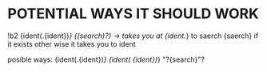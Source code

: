 # POTENTIAL WAYS IT SHOULD WORK
!b2 {ident(.{ident})*} {(search)?} -> takes you at {ident.*} to saerch {saerch} if it exists other wise it takes you to ident

posible ways:
{ident(.{ident})*}
{ident( {ident})*} "?{search}"?


